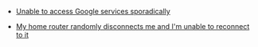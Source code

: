 
- [Unable to access Google services sporadically](/2017/08/1242765/)

- [My home router randomly disconnects me and I&#39;m unable to reconnect to it](/2012/11/503769/)
